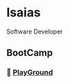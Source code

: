 # Isaias
Software Developer

## BootCamp
### :art: [PlayGround](https://github.com/isaiasfmeli/playground)

